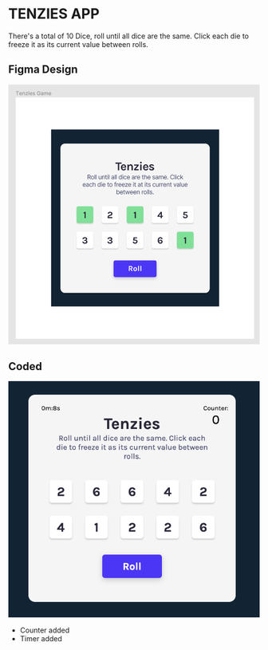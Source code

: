 # TENZIES APP 

There's a total of 10 Dice, roll until all dice are the same. Click each die to freeze it as its current value between rolls.

## Figma Design
![figma design](src/images/figma-design.png)

## Coded 
![my design](src/images/my-design.png)
- Counter added
- Timer added
